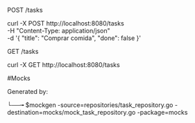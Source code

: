POST /tasks

curl -X POST http://localhost:8080/tasks \
-H "Content-Type: application/json" \
-d '{
    "title": "Comprar comida",
    "done": false
}'


GET /tasks

curl -X GET http://localhost:8080/tasks


#Mocks

Generated by:

└──╼ $mockgen -source=repositories/task_repository.go -destination=mocks/mock_task_repository.go -package=mocks